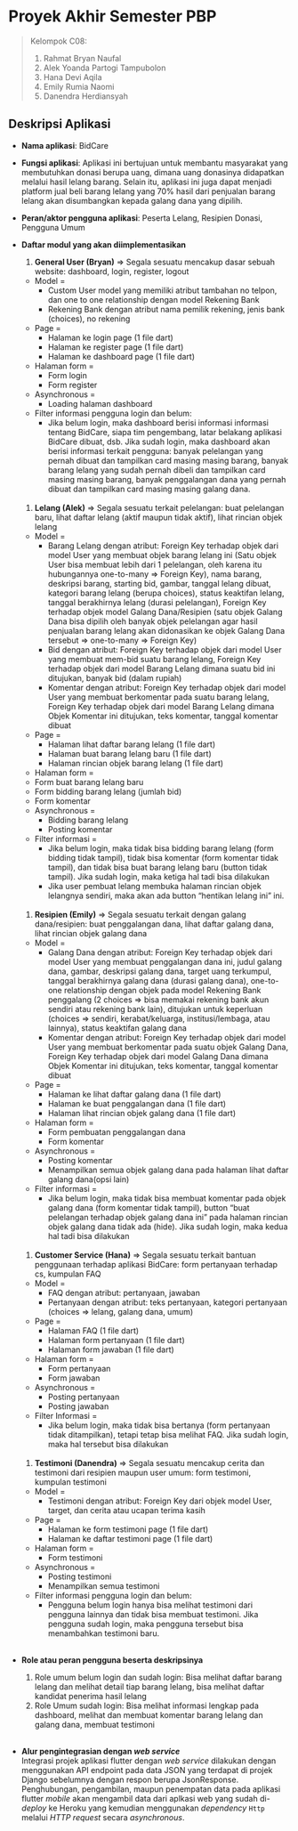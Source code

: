 # Proyek Akhir Semester PBP

> Kelompok C08:
> 1. Rahmat Bryan Naufal
> 2. Alek Yoanda Partogi Tampubolon
> 3. Hana Devi Aqila
> 4. Emily Rumia Naomi
> 5. Danendra Herdiansyah

## Deskripsi Aplikasi

- **Nama aplikasi**: BidCare
- **Fungsi aplikasi**: Aplikasi ini bertujuan untuk membantu masyarakat yang membutuhkan donasi berupa uang, dimana uang donasinya didapatkan melalui hasil lelang barang. Selain itu, aplikasi ini juga dapat menjadi platform jual beli barang lelang yang 70% hasil dari penjualan barang lelang akan disumbangkan kepada galang dana yang dipilih.
- **Peran/aktor pengguna aplikasi**: Peserta Lelang, Resipien Donasi, Pengguna Umum
  
- **Daftar modul yang akan diimplementasikan**
  1. **General User (Bryan)** => Segala sesuatu mencakup dasar sebuah website: dashboard, login, register, logout
    - Model = 
      - Custom User model yang memiliki atribut tambahan no telpon, dan one to one relationship dengan model Rekening Bank
      - Rekening Bank dengan atribut nama pemilik rekening, jenis bank (choices), no rekening
    - Page = 
      - Halaman ke login page (1 file dart)
      - Halaman ke register page (1 file dart)
      - Halaman ke dashboard page (1 file dart)
  - Halaman form = 
    - Form login
    - Form register
  - Asynchronous = 
    - Loading halaman dashboard
  - Filter informasi pengguna login dan belum:
    - Jika belum login, maka dashboard berisi informasi informasi tentang BidCare, siapa tim pengembang, latar belakang aplikasi BidCare dibuat, dsb. Jika sudah login, maka dashboard akan berisi informasi terkait pengguna: banyak pelelangan yang pernah dibuat dan tampilkan card masing masing barang, banyak barang lelang yang sudah pernah dibeli dan tampilkan card masing masing barang, banyak penggalangan dana yang pernah dibuat dan tampilkan card masing masing galang dana.
    <br>
  1. **Lelang (Alek)** => Segala sesuatu terkait pelelangan: buat pelelangan baru, lihat daftar lelang (aktif maupun tidak aktif), lihat rincian objek lelang
    - Model =
      - Barang Lelang dengan atribut: Foreign Key terhadap objek dari model User yang membuat objek barang lelang ini (Satu objek User bisa membuat lebih dari 1 pelelangan, oleh karena itu hubungannya one-to-many => Foreign Key), nama barang, deskripsi barang, starting bid, gambar, tanggal lelang dibuat, kategori barang lelang (berupa choices), status keaktifan lelang, tanggal berakhirnya lelang (durasi pelelangan), Foreign Key terhadap objek model Galang Dana/Resipien (satu objek Galang Dana bisa dipilih oleh banyak objek pelelangan agar hasil penjualan barang lelang akan didonasikan ke objek Galang Dana tersebut => one-to-many => Foreign Key)
      - Bid dengan atribut: Foreign Key terhadap objek dari model User yang membuat mem-bid suatu barang lelang, Foreign Key terhadap objek dari model Barang Lelang dimana suatu bid ini ditujukan, banyak bid (dalam rupiah)
      - Komentar dengan atribut:  Foreign Key terhadap objek dari model User yang membuat berkomentar pada suatu barang lelang, Foreign Key terhadap objek dari model Barang Lelang dimana Objek Komentar ini ditujukan, teks komentar, tanggal komentar dibuat
    - Page =
      - Halaman lihat daftar barang lelang (1 file dart)
      - Halaman buat barang lelang baru (1 file dart)
      - Halaman rincian objek barang lelang (1 file dart)
    - Halaman form = 
    - Form buat barang lelang baru
    - Form bidding barang lelang (jumlah bid)
    - Form komentar
  - Asynchronous = 
    - Bidding barang lelang
    - Posting komentar
  - Filter informasi =
    - Jika belum login, maka tidak bisa bidding barang lelang (form bidding tidak tampil), tidak bisa komentar (form komentar tidak tampil), dan tidak bisa buat barang lelang baru (button tidak tampil). Jika sudah login, maka ketiga hal tadi bisa dilakukan
    - Jika user pembuat lelang membuka halaman rincian objek lelangnya sendiri, maka akan ada button “hentikan lelang ini” ini.
    <br>
  1. **Resipien (Emily)** => Segala sesuatu terkait dengan galang dana/resipien: buat penggalangan dana, lihat daftar galang dana, lihat rincian objek galang dana
  - Model = 
    - Galang Dana dengan atribut:  Foreign Key terhadap objek dari model User yang membuat penggalangan dana ini, judul galang dana, gambar, deskripsi galang dana, target uang terkumpul, tanggal berakhirnya galang dana (durasi galang dana), one-to-one relationship dengan objek pada model Rekening Bank penggalang (2 choices => bisa memakai rekening bank akun sendiri atau rekening bank lain), ditujukan untuk keperluan (choices => sendiri, kerabat/keluarga, institusi/lembaga, atau lainnya), status keaktifan galang dana
    - Komentar dengan atribut:  Foreign Key terhadap objek dari model User yang membuat berkomentar pada suatu objek Galang Dana, Foreign Key terhadap objek dari model Galang Dana dimana Objek Komentar ini ditujukan, teks komentar, tanggal komentar dibuat
  - Page =
    - Halaman ke lihat daftar galang dana (1 file dart)
    - Halaman ke buat penggalangan dana (1 file dart)
    - Halaman lihat rincian objek galang dana (1 file dart)
  - Halaman form =
    - Form pembuatan penggalangan dana
    - Form komentar
  - Asynchronous = 
    - Posting komentar
    - Menampilkan semua objek galang dana pada halaman lihat daftar galang dana(opsi lain)
  - Filter informasi = 
    - Jika belum login, maka tidak bisa membuat komentar pada objek galang dana (form komentar tidak tampil), button “buat pelelangan terhadap objek galang dana ini” pada halaman rincian objek galang dana tidak ada (hide). Jika sudah login, maka kedua hal tadi bisa dilakukan
    <br>
  1. **Customer Service (Hana)** => Segala sesuatu terkait bantuan penggunaan terhadap aplikasi BidCare: form pertanyaan terhadap cs, kumpulan FAQ
  - Model =
    - FAQ dengan atribut: pertanyaan, jawaban 
    - Pertanyaan dengan atribut: teks pertanyaan, kategori pertanyaan (choices => lelang, galang dana, umum)
  - Page =
    - Halaman FAQ (1 file dart)
    - Halaman form pertanyaan (1 file dart)
    - Halaman form jawaban (1 file dart)
  - Halaman form =
    - Form pertanyaan
    - Form jawaban
  - Asynchronous =
    - Posting pertanyaan
    - Posting jawaban
  - Filter Informasi =
    - Jika belum login, maka tidak bisa bertanya (form pertanyaan tidak ditampilkan), tetapi tetap bisa melihat FAQ. Jika sudah login, maka hal tersebut bisa dilakukan
    <br>
  1. **Testimoni (Danendra)** => Segala sesuatu mencakup cerita dan testimoni dari resipien maupun user umum: form testimoni, kumpulan testimoni
  - Model = 
    - Testimoni dengan atribut: Foreign Key dari objek model User, target, dan cerita atau ucapan terima kasih
  - Page = 
    - Halaman ke form testimoni page (1 file dart)
    - Halaman ke daftar testimoni page (1 file dart)
  - Halaman form = 
    - Form testimoni
  - Asynchronous = 
    - Posting testimoni
    - Menampilkan semua testimoni
  - Filter informasi pengguna login dan belum:
    - Pengguna belum login hanya bisa melihat testimoni dari pengguna lainnya dan tidak bisa membuat testimoni. Jika pengguna sudah login, maka pengguna tersebut bisa menambahkan testimoni baru.
    <br>
- **Role atau peran pengguna beserta deskripsinya**
  1. Role umum belum login dan sudah login: Bisa melihat daftar barang lelang dan melihat detail tiap barang lelang, bisa melihat daftar kandidat penerima hasil lelang <br>
  2. Role Umum sudah login: Bisa melihat informasi lengkap pada dashboard, melihat dan membuat komentar barang lelang dan galang dana, membuat testimoni
  <br>
- **Alur pengintegrasian dengan _web service_** <br>
Integrasi projek aplikasi flutter dengan _web service_ dilakukan dengan menggunakan API endpoint pada data JSON yang terdapat di projek Django sebelumnya dengan respon berupa JsonResponse. Penghubungan, pengambilan, maupun penempatan data pada aplikasi flutter _mobile_ akan mengambil data dari aplkasi web yang sudah di-_deploy_ ke Heroku yang kemudian menggunakan _dependency_ `Http` melalui _HTTP request_ secara _asynchronous_.